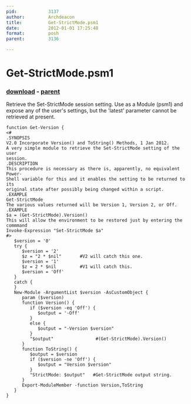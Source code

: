```yaml
---
pid:            3137
author:         Archdeacon
title:          Get-StrictMode.psm1
date:           2012-01-01 17:25:48
format:         posh
parent:         3136

---
```


# Get-StrictMode.psm1

### [download](Scripts\3137.ps1) - [parent](Scripts\3136.md)

Retrieve the Set-StrictMode session setting. Use as a Module (psm1) and expose any of the user's settings, but the 'latest' parameter cannot be retrieved at present.

```posh
function Get-Version {
<#
.SYNOPSIS
V2.0 Incorporate Version() and ToString() Methods, 1 Jan 2012.
A very simple module to retrieve the Set-StrictMode setting of the user 
session.
.DESCRIPTION
This procedure is necessary as there is, apparently, no equivalent Power-
Shell variable for this and it enables the setting to be returned to its 
original state after possibly being changed within a script.
.EXAMPLE
Get-StrictMode
The various values returned will be Version 1, Version 2, or Off.
.EXAMPLE
$a = (Get-StrictMode).Version()
This will allow the environment to be restored just by entering the commmand
Invoke-Expression "Set-StrictMode $a"
#>
   $version = '0'
   try {
      $version = '2'
      $z = "2 * $nil"       #V2 will catch this one.
      $version = '1'
      $z = 2 * $nil         #V1 will catch this.
      $version = 'Off'
   }
   catch {
   }
   New-Module -ArgumentList $version -AsCustomObject {
      param ($version)
      function Version() {
         if ($version -eq 'Off') {
            $output = '-Off'
         }
         else {
            $output = "-Version $version"
         }
         "$output"                #(Get-StrictMode).Version()
      }
      function ToString() {
         $output = $version
         if ($version -ne 'Off') {
            $output = "Version $version"
         }
         "StrictMode: $output"   #Get-StrictMode output string.
      }
      Export-ModuleMember -function Version,ToString 
   }
}


```
